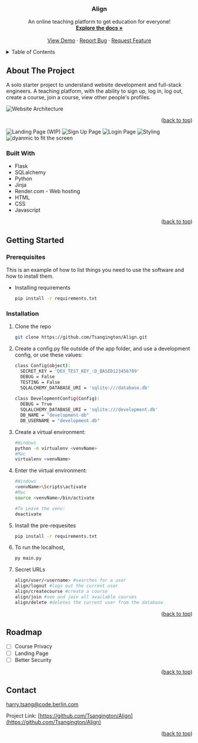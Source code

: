<a name="readme-top"></a>

<h3 align="center"> Align </h3>

  <p align="center">
    An online teaching platform to get education for everyone!
    <br />
    <a href="https://github.com/Tsangington/Align"><strong>Explore the docs »</strong></a>
    <br />
    <br />
    <a href="https://github.com/Tsangington/Align">View Demo</a>
    ·
    <a href="https://github.com/Tsangington/Align/issues">Report Bug</a>
    ·
    <a href="https://github.com/Tsangington/Align/issues">Request Feature</a>
  </p>
</div>



<!-- TABLE OF CONTENTS -->
<details>
  <summary>Table of Contents</summary>
  <ol>
    <li>
      <a href="#about-the-project">About The Project</a>
      <ul>
        <li><a href="#built-with">Built With</a></li>
      </ul>
    </li>
    <li>
      <a href="#getting-started">Getting Started</a>
      <ul>
        <li><a href="#prerequisites">Prerequisites</a></li>
        <li><a href="#installation">Installation</a></li>
      </ul>
    </li>
    <li><a href="#usage">Usage</a></li>
    <li><a href="#roadmap">Roadmap</a></li>
    <li><a href="#contributing">Contributing</a></li>
    <li><a href="#license">License</a></li>
    <li><a href="#contact">Contact</a></li>
    <li><a href="#acknowledgments">Acknowledgments</a></li>
  </ol>
</details>



<!-- ABOUT THE PROJECT -->
## About The Project

A solo starter project to understand website development and full-stack engineers. A teaching platform, with the ability to sign up, log in, log out, create a course, join a course, view other people's profiles.


![Website Architecture](https://user-images.githubusercontent.com/102903601/235075392-8a8ec66a-a85d-4122-802e-ceb9d822400f.png)<p align="right">(<a href="#readme-top">back to top</a>)</p>
![Landing Page (WIP)](https://user-images.githubusercontent.com/102903601/235075706-2338e833-2364-47ec-8ac7-a8269b09aec6.png)
![Sign Up Page](https://user-images.githubusercontent.com/102903601/235075816-2baf4d5f-b42d-4379-80a2-aaa834c555f9.png)
![Login Page](https://user-images.githubusercontent.com/102903601/235075892-3a6b11af-e3e0-4fe5-8cce-c08fcc237b91.png)
![Styling](https://user-images.githubusercontent.com/102903601/235075980-bd0016c1-a42b-4dff-961e-08629bf591dc.png)
![dyanmic to fit the screen](https://user-images.githubusercontent.com/102903601/235076121-191b35c4-cc75-47da-a446-36319c0ae066.png)

### Built With

* Flask
* SQLalchemy
* Python
* Jinja
* Render.com - Web hosting
* HTML
* CSS
* Javascript

<p align="right">(<a href="#readme-top">back to top</a>)</p>



<!-- GETTING STARTED -->
## Getting Started



### Prerequisites

This is an example of how to list things you need to use the software and how to install them.
* Installing requirements
  ```sh
  pip install -r requirements.txt 
  ```

### Installation

1. Clone the repo
   ```sh
   git clone https://github.com/Tsangington/Align.git
   ```
2. Create a config.py file outside of the app folder, and use a development config, or use these values:
   ```sh
   class Config(object):
     SECRET_KEY = 'DEV_TEST_KEY_:D_BASED123456789'
     DEBUG = False
     TESTING = False
     SQLALCHEMY_DATABASE_URI = 'sqlite:///database.db'
    
   class DevelopmentConfig(Config):
     DEBUG = True
     SQLALCHEMY_DATABASE_URI = 'sqlite:///development.db'
     DB_NAME = "development-db"
     DB_USERNAME = "development.db"
   ```
3. Create a virtual environment:
   ```sh
   #Windows
   python -m virtualenv <venvName>
   #Mac
   virtualenv <venvName>
   ```
4. Enter the virtual environment:
   ```sh
   #Windows
   <venvName>\Scripts\activate
   #Mac
   source <venvName>/bin/activate
   
   #To Leave the venv:
   deactivate
   ```
5. Install the pre-requesites
   ```sh
   pip install -r requirements.txt 
   ```
6. To run the localhost,
   ```sh
   py main.py
   ```
7. Secret URLs
     ```sh
   align/user/<username> #searches for a user
   align/logout #logs out the current user
   align/createcourse #create a course
   align/join #see and join all available courses
   align/delete #deletes the current user from the database
   ```
<p align="right">(<a href="#readme-top">back to top</a>)</p>

<!-- ROADMAP -->
## Roadmap

- [ ] Course Privacy
- [ ] Landing Page
- [ ] Better Security

<p align="right">(<a href="#readme-top">back to top</a>)</p>

<!-- CONTACT -->
## Contact

harry.tsang@code.berlin.com

Project Link: [https://github.com/Tsangington/Align](https://github.com/Tsangington/Align)

<p align="right">(<a href="#readme-top">back to top</a>)</p>

